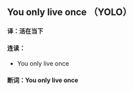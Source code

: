## You only live once （YOLO）

#### 译：活在当下

#### 连读：

- You only live once

#### 断词：You only live once
